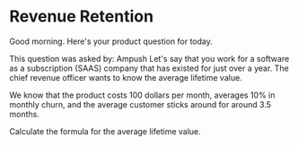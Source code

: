 # Revenue Retention
Good morning. Here's your product question for today.

This question was asked by: Ampush
Let's say that you work for a software as a subscription (SAAS) company that has existed for just over a year. The chief revenue officer wants to know the average lifetime value.

We know that the product costs 100 dollars per month, averages 10% in monthly churn, and the average customer sticks around for around 3.5 months.

Calculate the formula for the average lifetime value.
